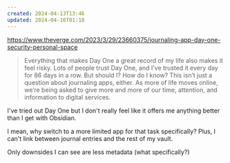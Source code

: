 ```yaml
---
created: 2024-04-13T13:46
updated: 2024-04-16T01:18
---
```

https://www.theverge.com/2023/3/29/23660375/journaling-app-day-one-security-personal-space

> Everything that makes Day One a great record of my life also makes it feel risky. Lots of people trust Day One, and I’ve trusted it every day for 86 days in a row. But should I? How do I know?
> This isn’t just a question about journaling apps, either. As more of life moves online, we’re being asked to give more and more of our time, attention, and information to digital services.

I've tried out Day One but I don't really feel like it offers me anything better than I get with Obsidian.

I mean, why switch to a more limited app for that task specifically?  Plus, I can't link between journal entries and the rest of my vault.

Only downsides I can see are less metadata (what specifically?)